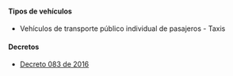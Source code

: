 #### Tipos de vehículos

- Vehículos de transporte público individual de pasajeros - Taxis

#### Decretos

- [Decreto 083 de 2016](https://pyphoy.s3.amazonaws.com/docs/armenia/decreto-083-de-2016.pdf)

